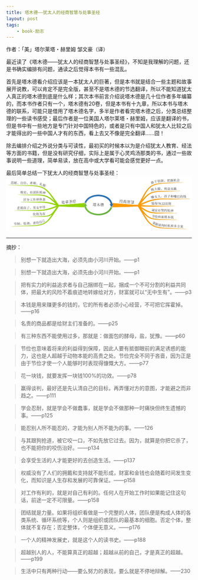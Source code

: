 ```yaml
--- 
title: 塔木德——犹太人的经商智慧与处事圣经
layout: post
tags: 
    - book-励志
---
```

作者：「美」塔尔莱塔・赫里姆    邹文豪（译）

最近读了《塔木德——犹太人的经商智慧与处事圣经》，不知是我理解的问题，还是书确实编排有问题，通读之后觉得本书有一些混乱。

首先是塔木德看介绍应该是一本犹太人的巨著，但是本书就是结合一些主题和故事展开说教，可以肯定不是完全版，甚至不是塔木德的节选翻译，所以不能知道犹太人真正的塔木德到底是什么样；其次本书前言介绍说塔木德是几十位作者多年编纂的，而本书作者只有一个，塔木德有20卷，但是本书有十九章，所以本书与塔木德的联系，可能只是借用了塔木德名字，多半是作者看完塔木德之后，分类总结整理的一些读书感受；最后作者是一位美国人塔尔莱塔・赫里姆，应该是翻译的书，但是书中有一些地方是专门针对中国特色的，或者是只有中国人和犹太人比较之后才能得出的一些中国人才有的东西，看上去又不像是完全翻译……囧！

除去编排介绍之外说分类与可读性，最初买的时候本以为是介绍犹太人教育、经法等方面的书籍，但是没有研究仔细，实际上是属于心灵鸡汤那类的书，通过一些故事说明一些道理，简单易读，放在高中或大学看可能会感觉更好一点。

最后简单总结一下犹太人的经商智慧与处事圣经：
![](/pic/2014/9-3/1/1.jpg)


----------
摘抄：

>别想一下就造出大海，必须先由小河川开始。——p1

>别想一下就造出大海，必须先由小河川开始。——p1

>把有实力的利益追求者与自己捆绑在一起，捆成一个不可分割的利益共同体，把最大的风险不着痕迹地转嫁给对方，财富就可以“无中生有”。——p3

>本钱是用来赚更多的钱的，它的所有者必须小心经营，不可把它挥霍掉。——p16

>名贵的商品都是给财主们准备的。——p25

>有三种东西不能使用过多，那就是：做面包的酵母，盐，犹豫。——p60

>节俭也意味着将来的利益得到保障，因此人要有抵御眼前的满足诱惑的能力，这也是人超越于动物本能的高贵之处。节俭完全不同于吝啬，因为正是由于节俭才使一个人能够时时表现得慷慨大方。——p77

>花一块钱，就要发挥一块钱100%的功效。——p78

>赢得谈判，最好还是先认清自己的目标，再弄懂对方的意图，才能避之而非趋之。——p111

>学会忍耐，就是学会不做蠢事，就是学会不做那种一时痛快但终生遗憾的事。——p125

>能忍别人所不能忍的，才能为别人所不能为的事。——126

>与其跟狗抢道，被它咬一口，不如先放它过去。因为，就算是你把它杀了，也不能把你的咬伤治好。——p134

>会享受生活的人才能更好的去创造生活。——p137

>权威没有了人们的拥戴和支持就不能形成，财富和金钱也会随着时间发生变化，而知识是人生存和发展的可靠保证。——p158

>对工作有利的，就是对自己有利的。任何人在开始工作时如果能记住这句话，前途一定不可限量。——p158

>团结就是力量。如果将组织看做是一个完整的人体，团队便是构成人体的各类系统、循环系统等，个人则是组织或团队的最基本的细胞。否定个体，整体就不复存在；否定整体，个体便无意义。——p176

>一个人的精神发展史，就是这个人的读书史。——p188

>超越别人的人，不能算真正的超越；超越从前的自己，才是真正的超越。——p199

>生活中只有两种行动——要么努力的表现，要么就是不停地辩解。——230
